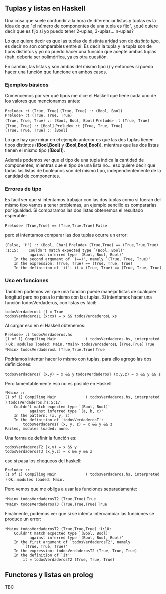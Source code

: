 Tuplas y listas en Haskell
--------------------------

Una cosa que suele confundir a la hora de diferenciar listas y tuplas es la idea de que "el número de componentes de una tupla es fijo", ¿qué quiere decir que es fijo si yo puedo tener 2-uplas, 3-uplas... n-uplas?

Lo que quiere decir es que las tuplas de distinta [aridad](aridad.md) son de *distinto tipo*, es decir no son comparables entre sí. Es decir la tupla y la tupla son de tipos distintos y yo no puedo hacer una función que acepte ambas tuplas (bah, debería ser polimórfica, ya es otra cuestión.

En cambio, las listas y son ambas del mismo tipo () y entonces sí puedo hacer una función que funcione en ambos casos.

### Ejemplos básicos

Comencemos por ver qué tipos me dice el Haskell que tiene cada uno de los valores que mencionamos antes:

`Prelude> :t (True, True)`
`(True, True) :: (Bool, Bool)`
`Prelude> :t (True, True, True)`
`(True, True, True) :: (Bool, Bool, Bool)`
`Prelude> :t [True, True]`
`[True, True] :: [Bool]`
`Prelude> :t [True, True, True]`
`[True, True, True] :: [Bool]`

Lo que hay que mirar en el ejemplo anterior es que las dos tuplas tienen tipos distintos (**(Bool,Bool)** y **(Bool,Bool,Bool)**), mientras que las dos listas tienen el mismo tipo (**\[Bool\]**).

Además podemos ver que el tipo de una tupla indica la cantidad de componentes, mientras que el tipo de una lista no... eso quiere decir que todas las listas de booleanos son del mismo tipo, independientemente de la cantidad de componentes.

### Errores de tipo

Es fácil ver que si intentamos trabajar con las dos tuplas como si fueran del mismo tipo vamos a tener problemas, un ejemplo sencillo es compararlas por igualdad. Si comparamos las dos listas obtenemos el resultado esperable:

`Prelude> [True,True] == [True,True,True]`
`False`

pero si intentamos comparar las dos tuplas ocurre un error:

`(False, 'H') :: (Bool, Char)`
`Prelude> (True,True) == (True,True,True)`
<interactive>`:1:15:`
``     Couldn't match expected type `(Bool, Bool)' ``
``            against inferred type `(Bool, Bool, Bool)' ``
``     In the second argument of `(==)', namely `(True, True, True)' ``
`    In the expression: (True, True) == (True, True, True)`
``     In the definition of `it': it = (True, True) == (True, True, True) ``

### Uso en funciones

También podemos ver que una función puede manejar listas de cualquier longitud pero no pasa lo mismo con las tuplas. Si intentamos hacer una función todosVerdaderos, con listas es fácil:

`todosVerdaderosL [] = True`
`todosVerdaderosL (x:xs) = x && todosVerdaderosL xs`

Al cargar eso en el Haskell obtenemos:

`Prelude> :l todosVerdaderos.hs`
`[1 of 1] Compiling Main             ( todosVerdaderos.hs, interpreted )`
`Ok, modules loaded: Main.`
`*Main> todosVerdaderosL [True,True]`
`True`
`*Main> todosVerdaderosL [True,True,True]`
`True`

Podríamos intentar hacer lo mismo con tuplas, para ello agrego las dos definiciones:

`todosVerdaderosT (x,y) = x && y`
`todosVerdaderosT (x,y,z) = x && y && z`

Pero lamentablemente eso no es posible en Haskell:

`*Main> :r`
`[1 of 1] Compiling Main             ( todosVerdaderos.hs, interpreted )`
`todosVerdaderos.hs:5:17:`
``     Couldn't match expected type `(Bool, Bool)' ``
``            against inferred type `(a, b, c)' ``
`    In the pattern: (x, y, z)`
``     In the definition of `todosVerdaderosT': ``
`        todosVerdaderosT (x, y, z) = x && y && z`
`Failed, modules loaded: none.`

Una forma de definir la función es:

`todosVerdaderosT2 (x,y) = x && y`
`todosVerdaderosT3 (x,y,z) = x && y && z`

eso si pasa los chequeos del haskell:

`Prelude> :r`
`[1 of 1] Compiling Main             ( todosVerdaderos.hs, interpreted )`
`Ok, modules loaded: Main.`

Pero vemos que me obliga a usar las funciones separadamente:

`*Main> todosVerdaderosT2 (True,True)`
`True`
`*Main> todosVerdaderosT3 (True,True,True)`
`True`

Finalmente, podemos ver que si se intenta intercambiar las funciones se produce un error:

`*Main> todosVerdaderosT2 (True,True,True)`
<interactive>`:1:18:`
``     Couldn't match expected type `(Bool, Bool)' ``
``            against inferred type `(Bool, Bool, Bool)' ``
``     In the first argument of `todosVerdaderosT2', namely ``
``         `(True, True, True)' ``
`    In the expression: todosVerdaderosT2 (True, True, True)`
``     In the definition of `it': ``
`        it = todosVerdaderosT2 (True, True, True)`

Functores y listas en prolog
----------------------------

TBC
